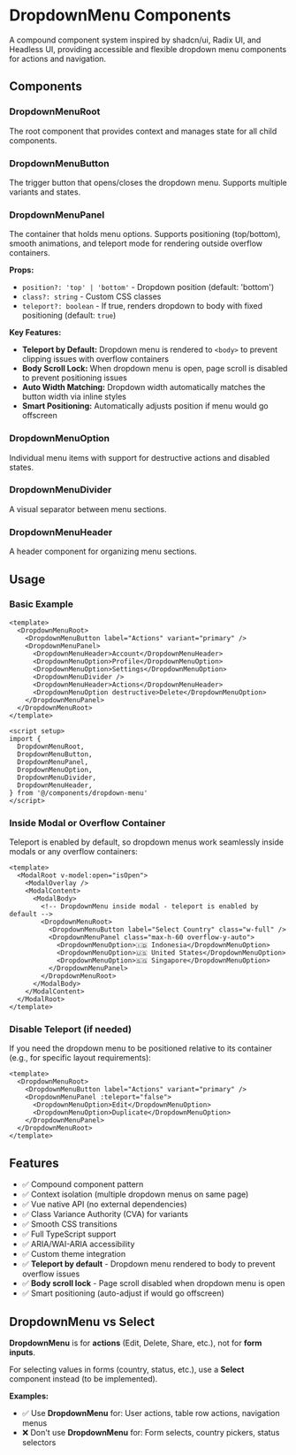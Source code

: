 # DropdownMenu Components

A compound component system inspired by shadcn/ui, Radix UI, and Headless UI, providing accessible and flexible dropdown menu components for actions and navigation.

## Components

### DropdownMenuRoot

The root component that provides context and manages state for all child components.

### DropdownMenuButton

The trigger button that opens/closes the dropdown menu. Supports multiple variants and states.

### DropdownMenuPanel

The container that holds menu options. Supports positioning (top/bottom), smooth animations, and teleport mode for rendering outside overflow containers.

**Props:**

- `position?: 'top' | 'bottom'` - Dropdown position (default: 'bottom')
- `class?: string` - Custom CSS classes
- `teleport?: boolean` - If true, renders dropdown to body with fixed positioning (default: `true`)

**Key Features:**

- **Teleport by Default:** Dropdown menu is rendered to `<body>` to prevent clipping issues with overflow containers
- **Body Scroll Lock:** When dropdown menu is open, page scroll is disabled to prevent positioning issues
- **Auto Width Matching:** Dropdown width automatically matches the button width via inline styles
- **Smart Positioning:** Automatically adjusts position if menu would go offscreen

### DropdownMenuOption

Individual menu items with support for destructive actions and disabled states.

### DropdownMenuDivider

A visual separator between menu sections.

### DropdownMenuHeader

A header component for organizing menu sections.

## Usage

### Basic Example

```vue
<template>
  <DropdownMenuRoot>
    <DropdownMenuButton label="Actions" variant="primary" />
    <DropdownMenuPanel>
      <DropdownMenuHeader>Account</DropdownMenuHeader>
      <DropdownMenuOption>Profile</DropdownMenuOption>
      <DropdownMenuOption>Settings</DropdownMenuOption>
      <DropdownMenuDivider />
      <DropdownMenuHeader>Actions</DropdownMenuHeader>
      <DropdownMenuOption destructive>Delete</DropdownMenuOption>
    </DropdownMenuPanel>
  </DropdownMenuRoot>
</template>

<script setup>
import {
  DropdownMenuRoot,
  DropdownMenuButton,
  DropdownMenuPanel,
  DropdownMenuOption,
  DropdownMenuDivider,
  DropdownMenuHeader,
} from '@/components/dropdown-menu'
</script>
```

### Inside Modal or Overflow Container

Teleport is enabled by default, so dropdown menus work seamlessly inside modals or any overflow containers:

```vue
<template>
  <ModalRoot v-model:open="isOpen">
    <ModalOverlay />
    <ModalContent>
      <ModalBody>
        <!-- DropdownMenu inside modal - teleport is enabled by default -->
        <DropdownMenuRoot>
          <DropdownMenuButton label="Select Country" class="w-full" />
          <DropdownMenuPanel class="max-h-60 overflow-y-auto">
            <DropdownMenuOption>🇮🇩 Indonesia</DropdownMenuOption>
            <DropdownMenuOption>🇺🇸 United States</DropdownMenuOption>
            <DropdownMenuOption>🇸🇬 Singapore</DropdownMenuOption>
          </DropdownMenuPanel>
        </DropdownMenuRoot>
      </ModalBody>
    </ModalContent>
  </ModalRoot>
</template>
```

### Disable Teleport (if needed)

If you need the dropdown menu to be positioned relative to its container (e.g., for specific layout requirements):

```vue
<template>
  <DropdownMenuRoot>
    <DropdownMenuButton label="Actions" variant="primary" />
    <DropdownMenuPanel :teleport="false">
      <DropdownMenuOption>Edit</DropdownMenuOption>
      <DropdownMenuOption>Duplicate</DropdownMenuOption>
    </DropdownMenuPanel>
  </DropdownMenuRoot>
</template>
```

## Features

- ✅ Compound component pattern
- ✅ Context isolation (multiple dropdown menus on same page)
- ✅ Vue native API (no external dependencies)
- ✅ Class Variance Authority (CVA) for variants
- ✅ Smooth CSS transitions
- ✅ Full TypeScript support
- ✅ ARIA/WAI-ARIA accessibility
- ✅ Custom theme integration
- ✅ **Teleport by default** - Dropdown menu rendered to body to prevent overflow issues
- ✅ **Body scroll lock** - Page scroll disabled when dropdown menu is open
- ✅ Smart positioning (auto-adjust if would go offscreen)

## DropdownMenu vs Select

**DropdownMenu** is for **actions** (Edit, Delete, Share, etc.), not for **form inputs**.

For selecting values in forms (country, status, etc.), use a **Select** component instead (to be implemented).

**Examples:**

- ✅ Use **DropdownMenu** for: User actions, table row actions, navigation menus
- ❌ Don't use **DropdownMenu** for: Form selects, country pickers, status selectors
